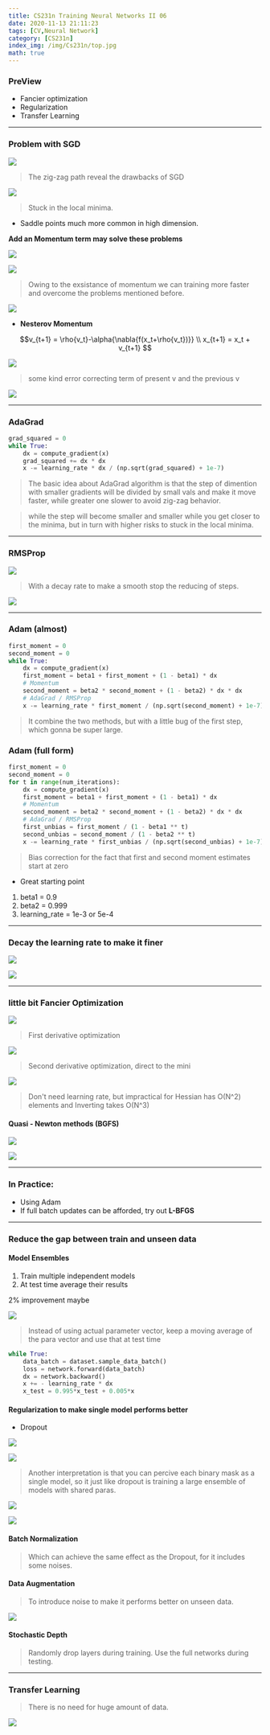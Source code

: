 ```yaml
---
title: CS231n Training Neural Networks II 06
date: 2020-11-13 21:11:23
tags: [CV,Neural Network]
category: [CS231n]
index_img: /img/Cs231n/top.jpg
math: true
---
```


### PreView
- Fancier optimization
- Regularization
- Transfer Learning

---

### Problem with SGD

![](https://s3.ax1x.com/2020/11/13/D9JOns.png)

> The zig-zag path reveal the drawbacks of SGD

![](https://s3.ax1x.com/2020/11/13/D9JbcQ.png)

> Stuck in the local minima.

- Saddle points much more common in high dimension.

**Add an Momentum term may solve these problems**

![](https://s3.ax1x.com/2020/11/13/D9JqXj.png)

![](https://s3.ax1x.com/2020/11/13/D9JXBn.png)

> Owing to the exsistance of momentum we can training more faster and overcome the problems mentioned before.


![](https://s3.ax1x.com/2020/11/13/D9JH1g.png)

- **Nesterov Momentum**

$$v_{t+1} = \rho{v_t}-\alpha{\nabla{f(x_t+\rho{v_t})}}
\\
x_{t+1} = x_t + v_{t+1}
$$

![](https://s3.ax1x.com/2020/11/13/D9Jj7q.png)

> some kind error correcting term of present v and the previous v

![](https://s3.ax1x.com/2020/11/13/D9JzNV.png)

---

### AdaGrad

```python
grad_squared = 0
while True:
    dx = compute_gradient(x)
    grad_squared += dx * dx
    x -= learning_rate * dx / (np.sqrt(grad_squared) + 1e-7)
```

> The basic idea about AdaGrad algorithm is that the step of dimention with smaller gradients will be divided by small vals and make it move faster, while greater one slower to avoid zig-zag behavior.

> while the step will become smaller and smaller while you get closer to the minima, but in turn with higher risks to stuck in the local minima.

---

### RMSProp

![](https://s3.ax1x.com/2020/11/13/D9JxA0.png)

> With a decay rate to make a smooth stop the reducing of steps.

![](https://s3.ax1x.com/2020/11/13/D9Y99U.png)

---

### Adam (almost)

```python
first_moment = 0
second_moment = 0
while True:
    dx = compute_gradient(x)
    first_moment = beta1 + first_moment + (1 - beta1) * dx
    # Momentum
    second_moment = beta2 * second_moment + (1 - beta2) * dx * dx
    # AdaGrad / RMSProp
    x -= learning_rate * first_moment / (np.sqrt(second_moment) + 1e-7)
```

> It combine the two methods, but with a little bug of the first step, which gonna be super large.

### Adam (full form)

```python
first_moment = 0
second_moment = 0
for t in range(num_iterations):
    dx = compute_gradient(x)
    first_moment = beta1 + first_moment + (1 - beta1) * dx
    # Momentum
    second_moment = beta2 * second_moment + (1 - beta2) * dx * dx
    # AdaGrad / RMSProp
    first_unbias = first_moment / (1 - beta1 ** t)
    second_unbias = second_moment / (1 - beta2 ** t)
    x -= learning_rate * first_unbias / (np.sqrt(second_unbias) + 1e-7)
```

> Bias correction for the fact that first and second moment estimates start at zero

- Great starting point
1. beta1 = 0.9
2. beta2 = 0.999
3. learning_rate = 1e-3 or 5e-4

---

### Decay the learning rate to make it finer

![](https://s3.ax1x.com/2020/11/13/D9YShT.png)

![](https://s3.ax1x.com/2020/11/13/D9YPc4.png)

---

### little bit Fancier Optimization 

![](https://s3.ax1x.com/2020/11/13/D9YC3F.png)

> First derivative optimization

![](https://s3.ax1x.com/2020/11/13/D9YijJ.png)

> Second derivative optimization, direct to the mini

![](https://s3.ax1x.com/2020/11/13/D9Yku9.png)

> Don't need learning rate, but impractical for Hessian has O(N^2) elements and Inverting takes O(N^3)

#### Quasi - Newton methods (BGFS)

![](https://s3.ax1x.com/2020/11/13/D9YABR.png)

![](https://s3.ax1x.com/2020/11/13/D9YEH1.png)

---

### In Practice:

- Using Adam
- If full batch updates can be afforded, try out **L-BFGS**

---

### Reduce the gap between train and unseen data

#### Model Ensembles

1. Train multiple independent models
2. At test time average their results

2% improvement maybe

![](https://s3.ax1x.com/2020/11/13/D9YeN6.png)

> Instead of using actual parameter vector, keep a moving average of the para vector and use that at test time

```python
while True:
    data_batch = dataset.sample_data_batch()
    loss = network.forward(data_batch)
    dx = network.backward()
    x += - learning_rate * dx
    x_test = 0.995*x_test + 0.005*x
```

#### Regularization to make single model performs better

- Dropout

![](https://s3.ax1x.com/2020/11/13/D9Ym4K.png)

![](https://s3.ax1x.com/2020/11/13/D9YK3D.png)

> Another interpretation is that you can percive each binary mask as a single model, so it just like dropout is training a large ensemble of models with shared paras.

![](https://s3.ax1x.com/2020/11/13/D9Yu9O.png)

![](https://s3.ax1x.com/2020/11/13/D9YMge.png)

#### Batch Normalization

> Which can achieve the same effect as the Dropout, for it includes some noises.
#### Data Augmentation

> To introduce noise to make it performs better on unseen data.

![](https://s3.ax1x.com/2020/11/13/D9YQjH.png)

#### Stochastic Depth

> Randomly drop layers during training.
> Use the full networks during testing.

---

### Transfer Learning

> There is no need for huge amount of data.

![](https://s3.ax1x.com/2020/11/13/D9Y1ud.png)
